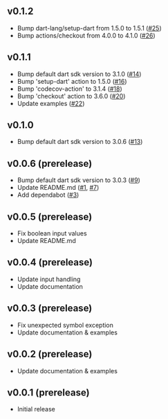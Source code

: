 ## v0.1.2

- Bump dart-lang/setup-dart from 1.5.0 to 1.5.1 ([#25](https://github.com/nikosportolos/dart_package/pull/25))
- Bump actions/checkout from 4.0.0 to 4.1.0 ([#26](https://github.com/nikosportolos/dart_package/pull/26))


## v0.1.1

- Bump default dart sdk version to 3.1.0 ([#14](https://github.com/nikosportolos/dart_package/issues/14))
- Bump 'setup-dart' action to 1.5.0 ([#16](https://github.com/nikosportolos/dart_package/issues/16))
- Bump 'codecov-action' to 3.1.4 ([#18](https://github.com/nikosportolos/dart_package/issues/18))
- Bump 'checkout' action to 3.6.0 ([#20](https://github.com/nikosportolos/dart_package/issues/20))
- Update examples ([#22](https://github.com/nikosportolos/dart_package/issues/22))


## v0.1.0

- Bump default dart sdk version to 3.0.6 ([#13](https://github.com/nikosportolos/dart_package/issues/13))


## v0.0.6 (prerelease)

- Bump default dart sdk version to 3.0.3 ([#9](https://github.com/nikosportolos/dart_package/issues/9))
- Update README.md ([#1](https://github.com/nikosportolos/dart_package/issues/1), [#7](https://github.com/nikosportolos/dart_package/issues/7))
- Add dependabot ([#3](https://github.com/nikosportolos/dart_package/issues/3))


## v0.0.5 (prerelease)

- Fix boolean input values
- Update README.md


## v0.0.4 (prerelease)

- Update input handling
- Update documentation


## v0.0.3 (prerelease)

- Fix unexpected symbol exception
- Update documentation & examples


## v0.0.2 (prerelease)

- Update documentation & examples


## v0.0.1 (prerelease)

- Initial release
